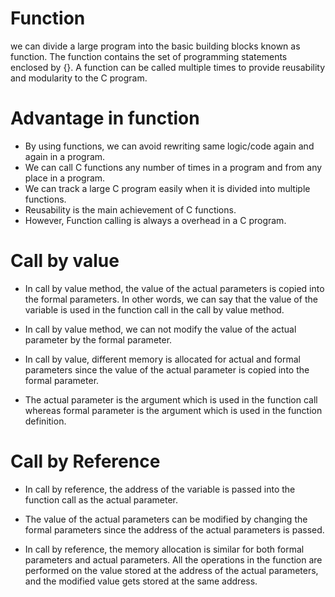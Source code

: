 # Function
we can divide a large program into the basic building blocks known as function. The function contains the set of programming statements enclosed by {}. A function can be called multiple times to provide reusability and modularity to the C program. 


# Advantage in function
* By using functions, we can avoid rewriting same logic/code again and again in a program.
* We can call C functions any number of times in a program and from any place in a program.
* We can track a large C program easily when it is divided into multiple functions.
* Reusability is the main achievement of C functions.
* However, Function calling is always a overhead in a C program.


# Call by value
* In call by value method, the value of the actual parameters is copied into the formal parameters. In other words, we can say that the value of the variable is used in the function call in the call by value method.

* In call by value method, we can not modify the value of the actual parameter by the formal parameter.

* In call by value, different memory is allocated for actual and formal parameters since the value of the actual parameter is copied into the formal parameter.

* The actual parameter is the argument which is used in the function call whereas formal parameter is the argument which is used in the function definition.

# Call by Reference
* In call by reference, the address of the variable is passed into the function call as the actual parameter.

* The value of the actual parameters can be modified by changing the formal parameters since the address of the actual parameters is passed.

* In call by reference, the memory allocation is similar for both formal parameters and actual parameters. All the operations in the function are performed on the value stored at the address of the actual parameters, and the modified value gets stored at the same address.